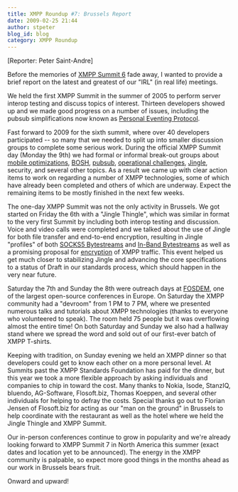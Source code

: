 ```yaml
---
title: XMPP Roundup #7: Brussels Report
date: 2009-02-25 21:44
author: stpeter
blog_id: blog
category: XMPP Roundup
---
```


[Reporter: Peter Saint-Andre]

Before the memories of [XMPP Summit 6](https://xmpp.org/summit/summit6.shtml) fade away, I wanted to provide a brief report on the latest and greatest of our "IRL" (in real life) meetings.

We held the first XMPP Summit in the summer of 2005 to perform server interop testing and discuss topics of interest. Thirteen developers showed up and we made good progress on a number of issues, including the pubsub simplifications now known as [Personal Eventing Protocol](https://xmpp.org/extensions/xep-0163.html).

Fast forward to 2009 for the sixth summit, where over 40 developers participated -- so many that we needed to split up into smaller discussion groups to complete some serious work. During the official XMPP Summit day (Monday the 9th) we had formal or informal break-out groups about [mobile optimizations](https://mail.jabber.org/pipermail/mobile/2009-February/000061.html), [BOSH](https://mail.jabber.org/pipermail/bosh/2009-February/000146.html), [pubsub](https://mail.jabber.org/pipermail/pubsub/2009-February/000086.html), [operational challenges](https://mail.jabber.org/pipermail/operators/2009-February/000390.html), [Jingle](https://mail.jabber.org/pipermail/jingle/2009-February/000542.html), security, and several other topics. As a result we came up with clear action items to work on regarding a number of XMPP technologies, some of which have already been completed and others of which are underway. Expect the remaining items to be mostly finished in the next few weeks.

The one-day XMPP Summit was not the only activity in Brussels. We got started on Friday the 6th with a "Jingle Thingle", which was similar in format to the very first Summit by including both interop testing and discussion. Voice and video calls were completed and we talked about the use of Jingle for both file transfer and end-to-end encryption, resulting in Jingle "profiles" of both [SOCKS5 Bytestreams](https://xmpp.org/extensions/xep-0260.html) and [In-Band Bytestreams](https://xmpp.org/extensions/xep-0261.html) as well as a promising proposal for [encryption](https://xmpp.org/internet-drafts/draft-meyer-xmpp-e2e-encryption-00.html) of XMPP traffic. This event helped us get much closer to stabilizing Jingle and advancing the core specifications to a status of Draft in our standards process, which should happen in the very near future.

Saturday the 7th and Sunday the 8th were outreach days at [FOSDEM](http://fosdem.org/), one of the largest open-source conferences in Europe. On Saturday the XMPP community had a "devroom" from 1 PM to 7 PM, where we presented numerous talks and tutorials about XMPP technologies (thanks to everyone who volunteered to speak). The room held 75 people but it was overflowing almost the entire time! On both Saturday and Sunday we also had a hallway stand where we spread the word and sold out of our first-ever batch of XMPP T-shirts.

Keeping with tradition, on Sunday evening we held an XMPP dinner so that developers could get to know each other on a more personal level. At Summits past the XMPP Standards Foundation has paid for the dinner, but this year we took a more flexible approach by asking individuals and companies to chip in toward the cost. Many thanks to Nokia, Isode, StanzIQ, bluendo, AG-Software, Flosoft.biz, Thomas Koeppen, and several other individuals for helping to defray the costs. Special thanks go out to Florian Jensen of Flosoft.biz for acting as our "man on the ground" in Brussels to help coordinate with the restaurant as well as the hotel where we held the Jingle Thingle and XMPP Summit.

Our in-person conferences continue to grow in popularity and we're already looking forward to XMPP Summit 7 in North America this summer (exact dates and location yet to be announced). The energy in the XMPP community is palpable, so expect more good things in the months ahead as our work in Brussels bears fruit.

Onward and upward!
